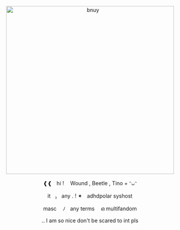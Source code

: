 <p align="center">
    <img width="450" src="https://github.com/co-anomalies/co-anomalies/assets/173427226/4398b03c-8fad-4186-a63b-98d0b99d1a9f" alt="bnuy">
</p>
<p align="center"> ❰❰ㅤhi ! ㅤWound , Beetle , Tino + ᵔᴗᵔ </p>
<p align="center"> itㅤ₎ㅤany . !  ✦ㅤadhdpolar syshost </p>
<p align="center"> mascㅤ ﾉㅤany terms ㅤഒ multifandom </p>
<p align="center">  .. I am so nice don't be scared to int pls  </p>

